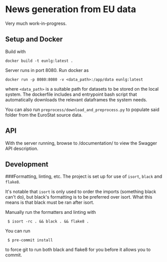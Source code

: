 # News generation from EU data

Very much work-in-progress.

## Setup and Docker

Build with
```
docker build -t eunlg:latest .
```

Server runs in port 8080. Run docker as
```
docker run -p 8080:8080 -v <data_path>:/app/data eunlg:latest
```

where `<data_path>` is a suitable path for datasets to be stored on the local
system. The dockerfile includes and entrypoint bash script that automatically
downloads the relevant dataframes the system needs.

You can also run `preprocess/download_and_preprocess.py` to populate said
folder from the EuroStat source data.

## API

With the server running, browse to /documentation/ to view the Swagger API
description.

## Development 
###Formatting, linting, etc.
The project is set up for use of `isort`, `black` and `flake8`.

It's notable that `isort` is only used to order the imports (something black
can't do), but black's formatting is to be preferred over isort. What this
means is that black must be ran after isort.

Manually run the formatters and linting with
```
 $ isort -rc . && black . && flake8 .
```
You can run
```
 $ pre-commit install
```
to force git to run both black and flake8 for you before it allows you to commit.

